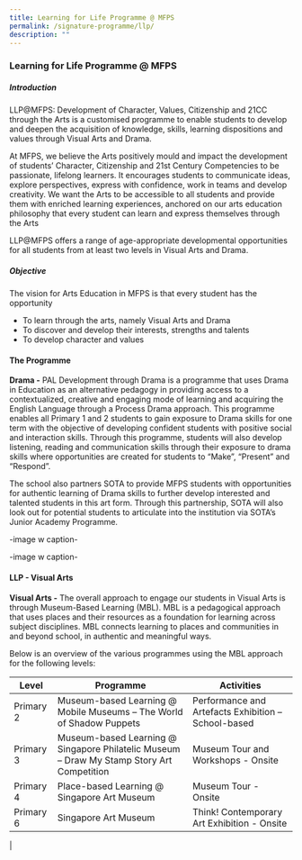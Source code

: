 ```yaml
---
title: Learning for Life Programme @ MFPS
permalink: /signature-programme/llp/
description: ""
---
```

### **Learning for Life Programme @ MFPS**
##### **Introduction**
LLP@MFPS: Development of Character, Values, Citizenship and 21CC through the Arts is a customised programme to enable students to develop and deepen the acquisition of knowledge, skills, learning dispositions and values through Visual Arts and Drama.
  
At MFPS, we believe the Arts positively mould and impact the development of students’ Character, Citizenship and 21st Century Competencies to be passionate, lifelong learners. It encourages students to communicate ideas, explore perspectives, express with confidence, work in teams and develop creativity. We want the Arts to be accessible to all students and provide them with enriched learning experiences, anchored on our arts education philosophy that every student can learn and express themselves through the Arts
  
LLP@MFPS offers a range of age-appropriate developmental opportunities for all students from at least two levels in Visual Arts and Drama.

##### **Objective**
The vision for Arts Education in MFPS is that every student has the opportunity
* To learn through the arts, namely Visual Arts and Drama 
* To discover and develop their interests, strengths and talents 
* To develop character and values

#### **The Programme**
**Drama -** PAL Development through Drama is a programme that uses Drama in Education as an alternative pedagogy in providing access to a contextualized, creative and engaging mode of learning and acquiring the English Language through a Process Drama approach. This programme enables all Primary 1 and 2 students to gain exposure to Drama skills for one term with the objective of developing confident students with positive social and interaction skills. Through this programme, students will also develop listening, reading and communication skills through their exposure to drama skills where opportunities are created for students to “Make”, “Present” and “Respond”.

The school also partners SOTA to provide MFPS students with opportunities for authentic learning of Drama skills to further develop interested and talented students in this art form. Through this partnership, SOTA will also look out for potential students to articulate into the institution via SOTA’s Junior Academy Programme.

-image w caption-

-image w caption-

#### **LLP - Visual Arts**

**Visual Arts -** The overall approach to engage our students in Visual Arts is through Museum-Based Learning (MBL). MBL is a pedagogical approach that uses places and their resources as a foundation for learning across subject disciplines. MBL connects learning to places and communities in and beyond school, in authentic and meaningful ways.

Below is an overview of the various programmes using the MBL approach for the following levels:

| Level | Programme | Activities |
|---|---|---|
| Primary 2 | Museum-based Learning @ Mobile Museums – The World of Shadow Puppets  | Performance and Artefacts Exhibition – School-based |
| Primary 3 | Museum-based Learning @ Singapore Philatelic Museum – Draw My Stamp Story Art Competition   | Museum Tour and Workshops - Onsite |
| Primary 4 | Place-based Learning @ Singapore Art Museum | Museum Tour - Onsite |
| Primary 6 | Singapore Art Museum | Think! Contemporary Art Exhibition - Onsite |
|

